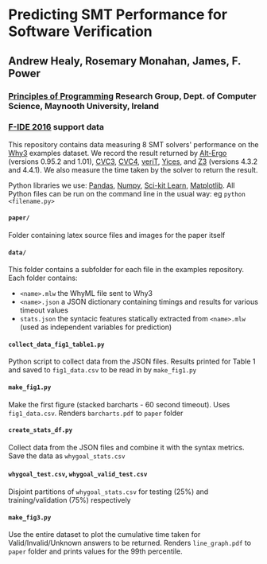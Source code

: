 # Predicting SMT Performance for Software Verification
## Andrew Healy, Rosemary Monahan, James, F. Power
### [Principles of Programming](http://www.cs.nuim.ie/research/pop/) Research Group, Dept. of Computer Science, Maynooth University, Ireland

### [F-IDE 2016](https://sites.google.com/site/fideworkshop2016/) support data

This repository contains data measuring 8 SMT solvers' performance on the
[Why3](http://why3.lri.fr/) examples dataset. We record the result returned by [Alt-Ergo](https://alt-ergo.ocamlpro.com/) (versions 0.95.2 and 1.01), [CVC3](http://www.cs.nyu.edu/acsys/cvc3/), [CVC4](http://cvc4.cs.nyu.edu/web/), [veriT](http://www.verit-solver.org/), [Yices](http://yices.csl.sri.com/), and [Z3](https://github.com/Z3Prover/z3) (versions 4.3.2 and 4.4.1). We also measure the time taken
by the solver to return the result.

Python libraries we use: [Pandas](), [Numpy](), [Sci-kit Learn](), [Matplotlib](). All Python files can be run on the command line in the usual way: eg `python <filename.py>`

#### `paper/`
Folder containing latex source files and images for the paper itself

#### `data/`
This folder contains a subfolder for each file in the examples repository. Each folder contains:
 - `<name>.mlw` the WhyML file sent to Why3
 - `<name>.json` a JSON dictionary containing timings and results for various timeout values
 - `stats.json` the syntacic features statically extracted from `<name>.mlw`  (used as independent variables for prediction)

#### `collect_data_fig1_table1.py`
Python script to collect data from the JSON files. Results printed for Table 1 and saved to `fig1_data.csv` to be read in by `make_fig1.py`

#### `make_fig1.py`
Make the first figure (stacked barcharts - 60 second timeout). Uses `fig1_data.csv`. Renders `barcharts.pdf` to `paper` folder

#### `create_stats_df.py`
Collect data from the JSON files and combine it with the syntax metrics. Save the data as `whygoal_stats.csv`

#### `whygoal_test.csv`, `whygoal_valid_test.csv`
Disjoint partitions of `whygoal_stats.csv` for testing (25%) and training/validation (75%) respectively

#### `make_fig3.py`
Use the entire dataset to plot the cumulative time taken for Valid/Invalid/Unknown answers to be returned. Renders `line_graph.pdf` to `paper` folder and prints values for the 99th percentile.
